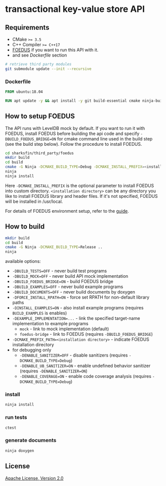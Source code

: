 # transactional key-value store API

## Requirements

* CMake `>= 3.5`
* C++ Compiler `>= C++17`
* [FOEDUS](https://github.com/large-scale-oltp-team/foedus_code) if you want to run this API with it.
* and see *Dockerfile* section

```sh
# retrieve third party modules
git submodule update --init --recursive
```

### Dockerfile

```dockerfile
FROM ubuntu:18.04

RUN apt update -y && apt install -y git build-essential cmake ninja-build libleveldb-dev libboost-filesystem-dev doxygen
```

## How to setup FOEDUS

The API runs with LevelDB mock by default. If you want to run it with FOEDUS, install FOEDUS before building the api code and specify `-DBUILD_FOEDUS_BRIDGE=ON` for cmake command line used in the build step (see the build step below). Follow the procedure to install FOEDUS.

```sh
cd sharksfin/third_party/foedus
mkdir build
cd build
cmake -G Ninja -DCMAKE_BUILD_TYPE=Debug -DCMAKE_INSTALL_PREFIX=<installation directory> -DGFLAGS_INTTYPES_FORMAT=C99  ..
ninja
ninja install
```

Here `-DCMAKE_INSTALL_PREFIX` is the optional parameter to install FOEDUS into custom directory. `<installation directory>` can be any directory you like to install FOEDUS library and header files.
If it's not specified, FOEDUS will be installed in /usr/local.

For details of FOEDUS environment setup, refer to the [guide](https://github.com/large-scale-oltp-team/foedus_code/tree/master/foedus-core).

## How to build

```sh
mkdir build
cd build
cmake -G Ninja -DCMAKE_BUILD_TYPE=Release ..
ninja
```

available options:
* `-DBUILD_TESTS=OFF` - never build test programs
* `-DBUILD_MOCK=OFF` - never build API mock implementation
* `-DBUILD_FOEDUS_BRIDGE=ON` - build FOEDUS bridge
* `-DBUILD_EXAMPLES=OFF` - never build example programs
* `-DBUILD_DOCUMENTS=OFF` - never build documents by doxygen
* `-DFORCE_INSTALL_RPATH=ON` - force set RPATH for non-default library paths
* `-DINSTALL_EXAMPLES=ON` - also install example programs (requires `BUILD_EXAMPLES` is enables)
* `-DEXAMPLE_IMPLEMENTATION=...` - link the specified target-name implementation to example programs
  * `mock` - link to mock implementation (default)
  * `foedus-bridge` - link to FOEDUS (requires `-DBUILD_FOEDUS_BRIDGE`)
* `-DCMAKE_PREFIX_PATH=<installation directory>` - indicate FOEDUS installation directory
* for debugging only
  * `-DENABLE_SANITIZER=OFF` - disable sanitizers (requires `-DCMAKE_BUILD_TYPE=Debug`)
  * `-DENABLE_UB_SANITIZER=ON` - enable undefined behavior sanitizer (requires `-DENABLE_SANITIZER=ON`)
  * `-DENABLE_COVERAGE=ON` - enable code coverage analysis (requires `-DCMAKE_BUILD_TYPE=Debug`)
  
### install

```sh
ninja install
```

### run tests

```sh
ctest
```

### generate documents

```sh
ninja doxygen
```

## License

[Apache License, Version 2.0](http://www.apache.org/licenses/LICENSE-2.0)

